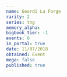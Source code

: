 ```yaml
---
name: Geordi La Forge
rarity: 2
series: tng
memory_alpha:
bigbook_tier: -1
events: 0
in_portal: true
date: 11/07/2018
obtained: Event
mega: false
published: true
---
```



